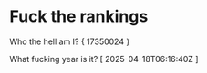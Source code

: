 # Fuck the rankings

Who the hell am I?
{ 17350024 }

What fucking year is it?
[ 2025-04-18T06:16:40Z ]
